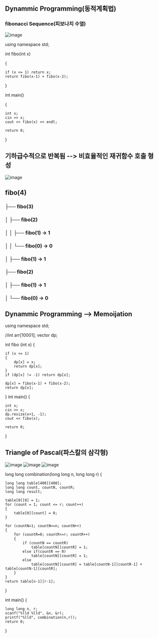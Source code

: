 ## Dynammic Programming(동적계획법)
### fibonacci Sequence(피보나치 수열)
![image](https://github.com/user-attachments/assets/90a77f3f-f322-4c21-94b2-b6a7b4fa6c74)

using namespace std;

int fibo(int x)

{

    if (x <= 1) return x;
    return fibo(x-1) + fibo(x-2);
    
}

int main()

{

    int x;
    cin >> x;
    cout << fibo(x) << endl;

    return 0;
}
## 기하급수적으로 반복됨 --> 비효율적인 재귀함수 호출 형성
![image](https://github.com/user-attachments/assets/bf827920-d348-4cb6-8ca9-206e51a745ff)
## fibo(4)
 ### ├── fibo(3)
 ### │    ├── fibo(2)
 ### │    │    ├── fibo(1) -> 1
 ### │    │    └── fibo(0) -> 0
 ### │    ├── fibo(1) -> 1
 ### ├── fibo(2)
 ### │    ├── fibo(1) -> 1
 ### │    └── fibo(0) -> 0

## Dynammic Programming --> Memoijation
using namespace std;

//int arr[10001];
vector<int> dp;

int fibo (int x)
{

    if (x <= 1)
    {
        dp[x] = x;
        return dp[x];
    }
    if (dp[x] != -1) return dp[x];
    
    dp[x] = fibo(x-1) + fibo(x-2);
    return dp[x];
}
int main()
{

    int x;
    cin >> x;
    dp.resize(x+1, -1);
    cout << fibo(x);

    return 0;
}

## Triangle of Pascal(파스칼의 삼각형)

![image](https://github.com/user-attachments/assets/97a34251-1c22-44b8-8cec-6ee0eaa2d28c)
![image](https://github.com/user-attachments/assets/bcf295ce-2321-4010-8053-e3b6bc9563c3)
![image](https://github.com/user-attachments/assets/a084e537-fe5e-4ccf-9f83-5c28b207706a)

long long combination(long long n, long long r)
{

    long long table[400][400];
    long long count, countN, countR;
    long long result;
    
    table[0][0] = 1;
    for (count = 1; count <= r; count++)
    {
        table[0][count] = 0;
    }
    
    for (countN=1; countN<=n; countN++)
    {
        for (countR=0; countR<=r; countR++)
        {
            if (countN == countR)
                table[countN][countR] = 1;
            else if(countR == 0)
                table[countN][countR] = 1;
            else
                table[countN][countR] = table[countN-1][countR-1] + table[countN-1][countR];
        }
    }
    return table[n-1][r-1];
}

int main()
{

    long long n, r;
    scanf("%lld %lld", &n, &r);
    printf("%lld", combination(n,r));
    return 0;
    
}
